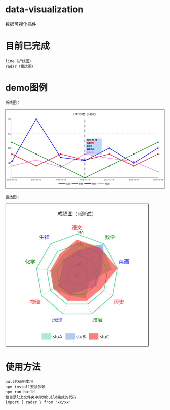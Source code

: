 # data-visualization
数据可视化插件

# 目前已完成
	line（折线图）
	radar（雷达图）
# demo图例
	折线图：
![image](https://github.com/hoc2019/data-visualization/blob/master/images/line.jpg)

	雷达图：
![image](https://github.com/hoc2019/data-visualization/blob/master/images/radar.jpg)

# 使用方法
	pull代码到本地
	npm install安装依赖
	npm run build
	根目录lib文件夹中即为build完成的代码
	import { radar } from 'xx/xx'